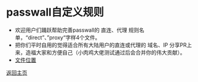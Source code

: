 # passwall自定义规则

* 欢迎用户们踊跃帮助完善passwall的 直连、代理 规则名单，“direct”、”proxy“字样4个文件。           
* 把你们平时自用的觉得适合所有大陆用户的直连或代理的 域名、IP 分享PR上来，造福大家和方便自己（小肉鸡大佬测试通过后会合并你的伟大贡献）。                
* [文件位置](https://github.com/xiaorouji/openwrt-passwall/tree/luci/luci-app-passwall/root/usr/share/passwall/rules)                 

[返回主页](../README.md)         
